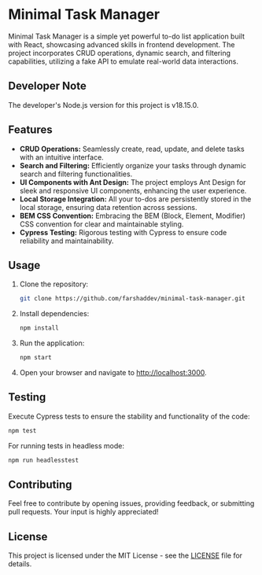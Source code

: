 # Minimal Task Manager

Minimal Task Manager is a simple yet powerful to-do list application built with React, showcasing advanced skills in frontend development. The project incorporates CRUD operations, dynamic search, and filtering capabilities, utilizing a fake API to emulate real-world data interactions.

## Developer Note

The developer's Node.js version for this project is v18.15.0.

## Features

- **CRUD Operations:** Seamlessly create, read, update, and delete tasks with an intuitive interface.
- **Search and Filtering:** Efficiently organize your tasks through dynamic search and filtering functionalities.
- **UI Components with Ant Design:** The project employs Ant Design for sleek and responsive UI components, enhancing the user experience.
- **Local Storage Integration:** All your to-dos are persistently stored in the local storage, ensuring data retention across sessions.
- **BEM CSS Convention:** Embracing the BEM (Block, Element, Modifier) CSS convention for clear and maintainable styling.
- **Cypress Testing:** Rigorous testing with Cypress to ensure code reliability and maintainability.

## Usage

1. Clone the repository:

   ```bash
   git clone https://github.com/farshaddev/minimal-task-manager.git
   ```

2. Install dependencies:

   ```bash
   npm install
   ```

3. Run the application:

   ```bash
   npm start
   ```

4. Open your browser and navigate to [http://localhost:3000](http://localhost:3000).

## Testing

Execute Cypress tests to ensure the stability and functionality of the code:

```bash
npm test
```

For running tests in headless mode:

```bash
npm run headlesstest
```

## Contributing

Feel free to contribute by opening issues, providing feedback, or submitting pull requests. Your input is highly appreciated!

## License

This project is licensed under the MIT License - see the [LICENSE](https://github.com/farshaddev/minimal-task-manager/blob/main/LICENSE) file for details.
